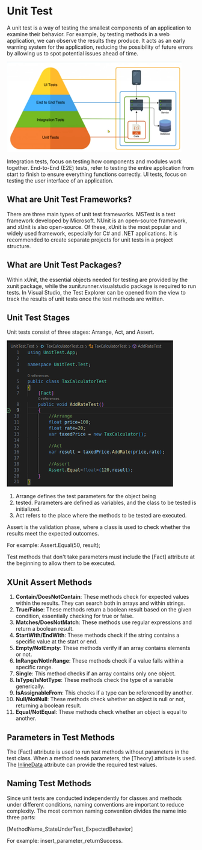# Unit Test

A unit test is a way of testing the smallest components of an application to examine their behavior. For example, by testing methods in a web application, we can observe the results they produce. It acts as an early warning system for the application, reducing the possibility of future errors by allowing us to spot potential issues ahead of time.

![](https://github.com/Memo-Can/unit-test-learning/blob/main/assets/images/unittest.png)

Integration tests, focus on testing how components and modules work together.
End-to-End (E2E) tests, refer to testing the entire application from start to finish to ensure everything functions correctly.
UI tests, focus on testing the user interface of an application.


## What are Unit Test Frameworks?

There are three main types of unit test frameworks. MSTest is a test framework developed by Microsoft. NUnit is an open-source framework, and xUnit is also open-source. Of these, xUnit is the most popular and widely used framework, especially for C# and .NET applications. It is recommended to create separate projects for unit tests in a project structure.


## What are Unit Test Packages?

Within xUnit, the essential objects needed for testing are provided by the xunit package, while the xunit.runner.visualstudio package is required to run tests. In Visual Studio, the Test Explorer can be opened from the view to track the results of unit tests once the test methods are written.


## Unit Test Stages

Unit tests consist of three stages: Arrange, Act, and Assert.

![](https://github.com/Memo-Can/unit-test-learning/blob/main/assets/images/script.png)

1. Arrange defines the test parameters for the object being 
2. tested. Parameters are defined as variables, and the class to be tested is initialized.
3. Act refers to the place where the methods to be tested are executed.

Assert is the validation phase, where a class is used to check whether the results meet the expected outcomes.

For example:
Assert.Equal<int>(50, result);

Test methods that don't take parameters must include the [Fact] attribute at the beginning to allow them to be executed.

## XUnit Assert Methods

1. **Contain/DoesNotContain**: These methods check for expected values within the results. They can search both in arrays and within strings.
2. **True/False**: These methods return a boolean result based on the given condition, essentially checking for true or false.
3. **Matches/DoesNotMatch**: These methods use regular expressions and return a boolean result.
4. **StartWith/EndWith**: These methods check if the string contains a specific value at the start or end.
5. **Empty/NotEmpty**: These methods verify if an array contains elements or not.
6. **InRange/NotInRange**: These methods check if a value falls within a specific range.
7. **Single**: This method checks if an array contains only one object.
8. **IsType/IsNotType**: These methods check the type of a variable generically.
9. **IsAssignableFrom**: This checks if a type can be referenced by another.
10. **Null/NotNull**: These methods check whether an object is null or not, returning a boolean result.
11. **Equal/NotEqual**: These methods check whether an object is equal to another.


## Parameters in Test Methods

The [Fact] attribute is used to run test methods without parameters in the test class. When a method needs parameters, the [Theory] attribute is used. The [InlineData](params) attribute can provide the required test values.


## Naming Test Methods

Since unit tests are conducted independently for classes and methods under different conditions, naming conventions are important to reduce complexity. The most common naming convention divides the name into three parts:

[MethodName_StateUnderTest_ExpectedBehavior]

For example: insert_parameter_returnSuccess.





